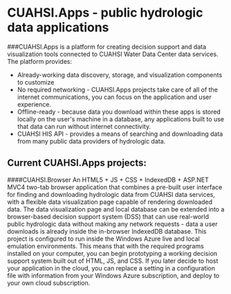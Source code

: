 CUAHSI.Apps - public hydrologic data applications
===========

###CUAHSI.Apps is a platform for creating decision support and data visualization tools connected to CUAHSI Water Data Center data services. The platform provides:
+ Already-working data discovery, storage, and visualization components to customize
+ No required networking - CUAHSI.Apps projects take care of all of the internet communications, you can focus on the application and user experience.
+ Offline-ready - because data you download within these apps is stored locally on the user's machine in a database, any applications built to use that data can run without internet connectivity.
+ CUAHSI HIS API - provides a means of searching and downloading data from many public data providers of hydrologic data.

Current CUAHSI.Apps projects:
-----------------------------

####CUAHSI.Browser
An HTML5 + JS + CSS + IndexedDB + ASP.NET MVC4 two-tab browser application that combines a pre-built user interface for finding and downloading hydrologic data from CUAHSI data services, with a flexible data visualization page capable of rendering downloaded data. The data visualization page and local database can be extended into a browser-based decision support system (DSS) that can use real-world public hydrologic data without making any network requests - data a user downloads is already inside the in-browser IndexedDB database. This project is configured to run inside the Windows Azure live and local emulation environments. This means that with the required programs installed on your computer, you can begin prototyping a working decision support system built out of HTML, JS, and CSS. If you later decide to host your application in the cloud, you can replace a setting in a configuration file with information from your Windows Azure subscription, and deploy to your own cloud subscription.


